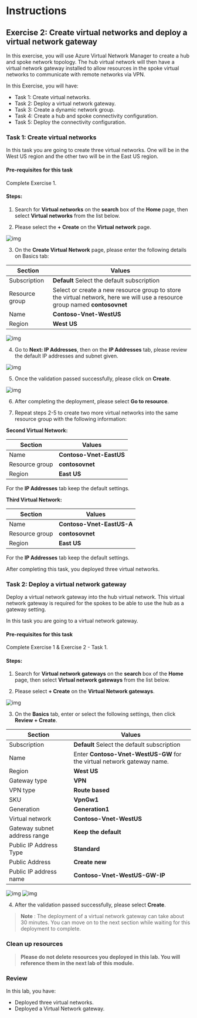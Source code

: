 # Instructions

## Exercise 2: Create virtual networks and deploy a virtual network gateway

In this exercise, you will use Azure Virtual Network Manager to create a hub and spoke network topology. The hub virtual network will then have a virtual network gateway installed to allow resources in the spoke virtual networks to communicate with remote networks via VPN. 

In this Exercise, you will have:

  + Task 1: Create virtual networks.
  + Task 2: Deploy a virtual network gateway.
  + Task 3: Create a dynamic network group.
  + Task 4: Create a hub and spoke connectivity configuration.
  + Task 5: Deploy the connectivity configuration.

### Task 1: Create virtual networks

In this task you are going to create three virtual networks. One will be in the West US region and the other two will be in the East US region.

#### Pre-requisites for this task

Complete Exercise 1.

#### Steps:

1. Search for **Virtual networks** on the **search** box of the **Home** page, then select **Virtual networks** from the list below.

2. Please select the **+ Create** on the **Virtual network** page.

  ![img](../media/vnt1.png)
  
3. On the **Create Virtual Network** page, please enter the following details on Basics tab:

  | Section | Values |
  | ------- | ------ |
  | Subscription | **Default** Select the default subscription |
  | Resource group | Select or create a new resource group to store the virtual network, here we will use a resource group named **contosovnet** |
  | Name | **Contoso-Vnet-WestUS** |
  | Region | **West US** |
  
  ![img](../media/vnt2.png)
  
4. Go to **Next: IP Addresses**, then on the **IP Addresses** tab, please review the default IP addresses and subnet given.
  
  ![img](../media/vnt3.png)
  
5. Once the validation passed successfully, please click on **Create**.

 ![img](../media/vnt4.png)
 
6. After completing the deployment, please select **Go to resource**.

7. Repeat steps 2-5 to create two more virtual networks into the same resource group with the following information:

  **Second Virtual Network:**
  
  | Section | Values |
  | ------- | ------ |
  | Name | **Contoso-Vnet-EastUS** | 
  | Resource group | **contosovnet** |
  | Region | **East US** |
  
  
  For the **IP Addresses** tab keep the default settings.
  
  **Third Virtual Network:**
  
  | Section | Values |
  | ------- | ------ |
  | Name | **Contoso-Vnet-EastUS-A** |
  | Resource group | **contosovnet** |
  | Region | **East US** |
  
  For the **IP Addresses** tab keep the default settings.
  
 After completing this task, you deployed three virtual networks.
 
 ### Task 2: Deploy a virtual network gateway

Deploy a virtual network gateway into the hub virtual network. This virtual network gateway is required for the spokes to be able to use the hub as a gateway setting.

In this task you are going to a virtual network gateway.

#### Pre-requisites for this task

Complete Exercise 1 & Exercise 2 - Task 1.

#### Steps:

1. Search for **Virtual network gateways** on the **search** box of the **Home** page, then select **Virtual network gateways** from the list below.

2. Please select **+ Create** on the **Virtual Network gateways**.

 ![img](../media/vnt5.png)
 
 3. On the **Basics** tab, enter or select the following settings, then click **Review + Create**.

  | Section | Values |
  | ------- | ------ |
  | Subscription | **Default** Select the default subscription |
  | Name | Enter **Contoso-Vnet-WestUS-GW** for the virtual network gateway name. |
  | Region | **West US** |
  | Gateway type| **VPN** |
  | VPN type | **Route based** |
  | SKU | **VpnGw1** |
  | Generation | **Generation1** |
  | Virtual network | **Contoso-Vnet-WestUS** |
  | Gateway subnet address range | **Keep the default** |
  | Public IP Address Type | **Standard** |
  | Public Address | **Create new** |
  | Public IP address name | **Contoso-Vnet-WestUS-GW-IP** |
  
  ![img](../media/vnt6.png)
  ![img](../media/vnt7.png)
  
4.  After the validation passed successfully, please select **Create**.

>**Note** : The deployment of a virtual network gateway can take about 30 minutes. You can move on to the next section while waiting for this deployment to complete.
 
 ### Clean up resources

>**Please do not delete resources you deployed in this lab. You will reference them in the next lab of this module.**

### Review

In this lab, you have:

+ Deployed three virtual networks.
+ Deployed a Virtual Network gateway.
 
